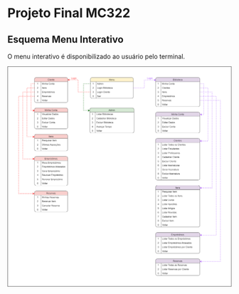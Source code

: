 # Projeto Final MC322

## Esquema Menu Interativo

O menu interativo é disponibilizado ao usuário pelo terminal.

![](https://github.com/phdaccache/Projeto_MC322/blob/main/images/Menu_Interativo.png)
